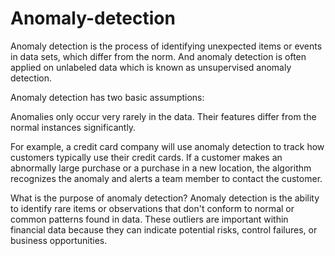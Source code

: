 # Anomaly-detection
Anomaly detection is the process of identifying unexpected items or events in data sets, which differ from the norm. And anomaly detection is often applied on unlabeled data which is known as unsupervised anomaly detection.
 
Anomaly detection has two basic assumptions:

Anomalies only occur very rarely in the data.
Their features differ from the normal instances significantly.

For example, a credit card company will use anomaly detection to track how customers typically use their credit cards. If a customer makes an abnormally large purchase or a purchase in a new location, the algorithm recognizes the anomaly and alerts a team member to contact the customer.

What is the purpose of anomaly detection?
Anomaly detection is the ability to identify rare items or observations that don't conform to normal or common patterns found in data. These outliers are important within financial data because they can indicate potential risks, control failures, or business opportunities.
